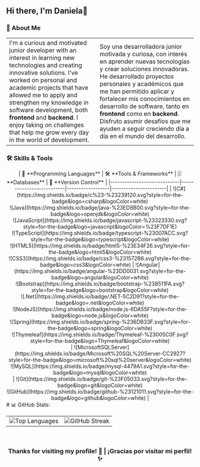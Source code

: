 ## Hi there, I'm Daniela👋

### 🌱 About Me

<table align="center">
  <tr>
    <td>
I'm a curious and motivated junior developer with an interest in learning new technologies and creating innovative solutions. I’ve worked on personal and academic projects that have allowed me to apply and strengthen my knowledge in software development, both <strong>frontend</strong> and <strong>backend</strong>. I enjoy taking on challenges that help me grow every day in the world of development.
</td>
    <td>
Soy una desarrolladora junior motivada y curiosa, con interés en aprender nuevas tecnologías y crear soluciones innovadoras. He desarrollado proyectos personales y académicos que me han permitido aplicar y fortalecer mis conocimientos en desarrollo de software, tanto en <strong>frontend</strong> como en <strong>backend</strong>. Disfruto asumir desafíos que me ayuden a seguir creciendo día a día en el mundo del desarrollo.
</td>
  </tr>
</table>

### 🛠️ Skills & Tools
<div align="center">
| 🚀 **Programming Languages** | 🛠 **Tools & Frameworks** | 🗄️ **Databases** | 🔄 **Version Control** |
|-----------------------------|--------------------------|------------------|-----------------------|
| ![C#](https://img.shields.io/badge/c%23-%23239120.svg?style=for-the-badge&logo=csharp&logoColor=white) <br> ![Java](https://img.shields.io/badge/java-%23ED8B00.svg?style=for-the-badge&logo=openjdk&logoColor=white) <br> ![JavaScript](https://img.shields.io/badge/javascript-%23323330.svg?style=for-the-badge&logo=javascript&logoColor=%23F7DF1E) <br> ![TypeScript](https://img.shields.io/badge/typescript-%23007ACC.svg?style=for-the-badge&logo=typescript&logoColor=white) <br> ![HTML5](https://img.shields.io/badge/html5-%23E34F26.svg?style=for-the-badge&logo=html5&logoColor=white) <br> ![CSS3](https://img.shields.io/badge/css3-%231572B6.svg?style=for-the-badge&logo=css3&logoColor=white) | ![Angular](https://img.shields.io/badge/angular-%23DD0031.svg?style=for-the-badge&logo=angular&logoColor=white) <br> ![Bootstrap](https://img.shields.io/badge/bootstrap-%238511FA.svg?style=for-the-badge&logo=bootstrap&logoColor=white) <br> ![.Net](https://img.shields.io/badge/.NET-5C2D91?style=for-the-badge&logo=.net&logoColor=white) <br> ![NodeJS](https://img.shields.io/badge/node.js-6DA55F?style=for-the-badge&logo=node.js&logoColor=white) <br> ![Spring](https://img.shields.io/badge/spring-%236DB33F.svg?style=for-the-badge&logo=spring&logoColor=white) <br> ![Thymeleaf](https://img.shields.io/badge/Thymeleaf-%23005C0F.svg?style=for-the-badge&logo=Thymeleaf&logoColor=white) <br> | ![MicrosoftSQLServer](https://img.shields.io/badge/Microsoft%20SQL%20Server-CC2927?style=for-the-badge&logo=microsoft%20sql%20server&logoColor=white) <br> ![MySQL](https://img.shields.io/badge/mysql-4479A1.svg?style=for-the-badge&logo=mysql&logoColor=white) <br> | ![Git](https://img.shields.io/badge/git-%23F05033.svg?style=for-the-badge&logo=git&logoColor=white) <br> ![GitHub](https://img.shields.io/badge/github-%23121011.svg?style=for-the-badge&logo=github&logoColor=white) |
</div>
# 📊 GitHub Stats:

<div align="center">
  <table>
    <tr>
      <td>
        <img src="https://github-readme-stats.vercel.app/api/top-langs/?username=imararecase&theme=nightowl&hide_border=true&include_all_commits=true&count_private=true&layout=compact" alt="Top Languages" />
      </td>
      <td>
        <img src="https://nirzak-streak-stats.vercel.app/?user=imararecase&theme=nightowl&hide_border=true" alt="GitHub Streak" />
      </td>
    </tr>
  </table>
</div>

<br/>

<div align="center">
  <h3>Thanks for visiting my profile! 🌟   |   ¡Gracias por visitar mi perfil! ✨</h3>
</div>




<!--
**imararecase/imararecase** is a ✨ _special_ ✨ repository because its `README.md` (this file) appears on your GitHub profile.

Here are some ideas to get you started:

- 🔭 I’m currently working on ...
- 🌱 I’m currently learning ...
- 👯 I’m looking to collaborate on ...
- 🤔 I’m looking for help with ...
- 💬 Ask me about ...
- 📫 How to reach me: ...
- 😄 Pronouns: ...
- ⚡ Fun fact: ...


# 💫 About Me:
I'm a passionate starting developer, eager to learn and grow every day. While I haven't had professional experience yet, I truly enjoy coding and constantly improving my skills. I believe that with the right opportunity, I can show what I'm capable of!

🔭 I’m currently working on<br>👯 I’m looking to collaborate on<br>🤝 I’m looking for help with<br>🌱 I’m currently learning<br>💬 Ask me about<br>⚡ Fun fact

### 🛠️ Skills & Tools
| 🚀 **Programming Languages** | 🛠 **Tools & Frameworks** | 🗄️ **Databases** | 🔄 **Version Control** |
|-----------------------------|--------------------------|------------------|-----------------------|
| ![C#](https://img.shields.io/badge/c%23-%23239120.svg?style=for-the-badge&logo=csharp&logoColor=white) <br> ![Java](https://img.shields.io/badge/java-%23ED8B00.svg?style=for-the-badge&logo=openjdk&logoColor=white) <br> ![JavaScript](https://img.shields.io/badge/javascript-%23323330.svg?style=for-the-badge&logo=javascript&logoColor=%23F7DF1E) <br> ![TypeScript](https://img.shields.io/badge/typescript-%23007ACC.svg?style=for-the-badge&logo=typescript&logoColor=white) <br> ![Kotlin](https://img.shields.io/badge/kotlin-%237F52FF.svg?style=for-the-badge&logo=kotlin&logoColor=white) <br> ![HTML5](https://img.shields.io/badge/html5-%23E34F26.svg?style=for-the-badge&logo=html5&logoColor=white) <br> ![CSS3](https://img.shields.io/badge/css3-%231572B6.svg?style=for-the-badge&logo=css3&logoColor=white) | ![Angular](https://img.shields.io/badge/angular-%23DD0031.svg?style=for-the-badge&logo=angular&logoColor=white) <br> ![Bootstrap](https://img.shields.io/badge/bootstrap-%238511FA.svg?style=for-the-badge&logo=bootstrap&logoColor=white) <br> ![.Net](https://img.shields.io/badge/.NET-5C2D91?style=for-the-badge&logo=.net&logoColor=white) <br> ![NodeJS](https://img.shields.io/badge/node.js-6DA55F?style=for-the-badge&logo=node.js&logoColor=white) <br> ![Spring](https://img.shields.io/badge/spring-%236DB33F.svg?style=for-the-badge&logo=spring&logoColor=white) <br> ![Thymeleaf](https://img.shields.io/badge/Thymeleaf-%23005C0F.svg?style=for-the-badge&logo=Thymeleaf&logoColor=white) <br> ![Figma](https://img.shields.io/badge/figma-%23F24E1E.svg?style=for-the-badge&logo=figma&logoColor=white) | ![MicrosoftSQLServer](https://img.shields.io/badge/Microsoft%20SQL%20Server-CC2927?style=for-the-badge&logo=microsoft%20sql%20server&logoColor=white) <br> ![MySQL](https://img.shields.io/badge/mysql-4479A1.svg?style=for-the-badge&logo=mysql&logoColor=white) <br> ![MongoDB](https://img.shields.io/badge/MongoDB-%234ea94b.svg?style=for-the-badge&logo=mongodb&logoColor=white) | ![Git](https://img.shields.io/badge/git-%23F05033.svg?style=for-the-badge&logo=git&logoColor=white) <br> ![GitHub](https://img.shields.io/badge/github-%23121011.svg?style=for-the-badge&logo=github&logoColor=white) |

# 💻 Tech Stack:
![C#](https://img.shields.io/badge/c%23-%23239120.svg?style=flat&logo=csharp&logoColor=white) 
![HTML5](https://img.shields.io/badge/html5-%23E34F26.svg?style=flat&logo=html5&logoColor=white) 
![CSS3](https://img.shields.io/badge/css3-%231572B6.svg?style=flat&logo=css3&logoColor=white) 
![Java](https://img.shields.io/badge/java-%23ED8B00.svg?style=flat&logo=openjdk&logoColor=white) 
![JavaScript](https://img.shields.io/badge/javascript-%23323330.svg?style=flat&logo=javascript&logoColor=%23F7DF1E) 
![Kotlin](https://img.shields.io/badge/kotlin-%237F52FF.svg?style=flat&logo=kotlin&logoColor=white) 
![TypeScript](https://img.shields.io/badge/typescript-%23007ACC.svg?style=flat&logo=typescript&logoColor=white) 
![.Net](https://img.shields.io/badge/.NET-5C2D91?style=flat&logo=.net&logoColor=white) 
![Angular](https://img.shields.io/badge/angular-%23DD0031.svg?style=flat&logo=angular&logoColor=white) 
![Bootstrap](https://img.shields.io/badge/bootstrap-%238511FA.svg?style=flat&logo=bootstrap&logoColor=white) 
![NodeJS](https://img.shields.io/badge/node.js-6DA55F?style=flat&logo=node.js&logoColor=white) 
![Spring](https://img.shields.io/badge/spring-%236DB33F.svg?style=flat&logo=spring&logoColor=white) 
![Thymeleaf](https://img.shields.io/badge/Thymeleaf-%23005C0F.svg?style=flat&logo=Thymeleaf&logoColor=white) 
![MicrosoftSQLServer](https://img.shields.io/badge/Microsoft%20SQL%20Server-CC2927?style=flat&logo=microsoft%20sql%20server&logoColor=white) 
![MongoDB](https://img.shields.io/badge/MongoDB-%234ea94b.svg?style=flat&logo=mongodb&logoColor=white) 
![MySQL](https://img.shields.io/badge/mysql-4479A1.svg?style=flat&logo=mysql&logoColor=white)

# 📊 GitHub Stats:
![](https://github-readme-stats.vercel.app/api?username=imararecase&theme=nightowl&hide_border=true&include_all_commits=true&count_private=true)<br/>
![](https://nirzak-streak-stats.vercel.app/?user=imararecase&theme=nightowl&hide_border=true)<br/>
![](https://github-readme-stats.vercel.app/api/top-langs/?username=imararecase&theme=nightowl&hide_border=true&include_all_commits=true&count_private=true&layout=compact)

## 🏆 GitHub Trophies
![](https://github-profile-trophy.vercel.app/?username=imararecase&theme=tokyonight&no-frame=true&no-bg=false&margin-w=4)

<p align="left"> <a href="https://github.com/ryo-ma/github-profile-trophy"><img src="https://github-profile-trophy.vercel.app/?username=imararecase" alt="imararecase" /></a> </p>

--------------

<h1 align="center">Hi 👋, I'm Daniela</h1>
<h3 align="center">A passionate starting developer</h3>

<p align="left"> <img src="https://komarev.com/ghpvc/?username=imararecase&label=Profile%20views&color=0e75b6&style=flat" alt="imararecase" /> </p>



<h3 align="left">Connect with me:</h3>
<p align="left">
</p>

<h3 align="left">Languages and Tools:</h3>
### 🛠️ Skills & Tools
<p align="left"> 
  <a href="https://angular.io" target="_blank" rel="noreferrer"> <img src="https://angular.io/assets/images/logos/angular/angular.svg" alt="angular" width="40" height="40"/> </a> 
  <a href="https://getbootstrap.com" target="_blank" rel="noreferrer"> <img src="https://raw.githubusercontent.com/devicons/devicon/master/icons/bootstrap/bootstrap-plain-wordmark.svg" alt="bootstrap" width="40" height="40"/> </a> 
  <a href="https://www.w3schools.com/cs/" target="_blank" rel="noreferrer"> <img src="https://raw.githubusercontent.com/devicons/devicon/master/icons/csharp/csharp-original.svg" alt="csharp" width="40" height="40"/> </a> 
  <a href="https://www.w3schools.com/css/" target="_blank" rel="noreferrer"> <img src="https://raw.githubusercontent.com/devicons/devicon/master/icons/css3/css3-original-wordmark.svg" alt="css3" width="40" height="40"/> </a> 
  <a href="https://dotnet.microsoft.com/" target="_blank" rel="noreferrer"> <img src="https://raw.githubusercontent.com/devicons/devicon/master/icons/dot-net/dot-net-original-wordmark.svg" alt="dotnet" width="40" height="40"/> </a> 
  <a href="https://www.figma.com/" target="_blank" rel="noreferrer"> <img src="https://www.vectorlogo.zone/logos/figma/figma-icon.svg" alt="figma" width="40" height="40"/> </a> 
  <a href="https://firebase.google.com/" target="_blank" rel="noreferrer"> <img src="https://www.vectorlogo.zone/logos/firebase/firebase-icon.svg" alt="firebase" width="40" height="40"/> </a> 
  <a href="https://git-scm.com/" target="_blank" rel="noreferrer"> <img src="https://www.vectorlogo.zone/logos/git-scm/git-scm-icon.svg" alt="git" width="40" height="40"/> </a> 
  <a href="https://heroku.com" target="_blank" rel="noreferrer"> <img src="https://www.vectorlogo.zone/logos/heroku/heroku-icon.svg" alt="heroku" width="40" height="40"/> </a> 
  <a href="https://www.w3.org/html/" target="_blank" rel="noreferrer"> <img src="https://raw.githubusercontent.com/devicons/devicon/master/icons/html5/html5-original-wordmark.svg" alt="html5" width="40" height="40"/> </a> 
  <a href="https://www.java.com" target="_blank" rel="noreferrer"> <img src="https://raw.githubusercontent.com/devicons/devicon/master/icons/java/java-original.svg" alt="java" width="40" height="40"/> </a> 
  <a href="https://developer.mozilla.org/en-US/docs/Web/JavaScript" target="_blank" rel="noreferrer"> <img src="https://raw.githubusercontent.com/devicons/devicon/master/icons/javascript/javascript-original.svg" alt="javascript" width="40" height="40"/> </a> 
  <a href="https://kotlinlang.org" target="_blank" rel="noreferrer"> <img src="https://www.vectorlogo.zone/logos/kotlinlang/kotlinlang-icon.svg" alt="kotlin" width="40" height="40"/> </a> <a href="https://www.mongodb.com/" target="_blank" rel="noreferrer"> <img src="https://raw.githubusercontent.com/devicons/devicon/master/icons/mongodb/mongodb-original-wordmark.svg" alt="mongodb" width="40" height="40"/> </a> 
  <a href="https://www.microsoft.com/en-us/sql-server" target="_blank" rel="noreferrer"> <img src="https://www.svgrepo.com/show/303229/microsoft-sql-server-logo.svg" alt="mssql" width="40" height="40"/> </a> 
  <a href="https://www.mysql.com/" target="_blank" rel="noreferrer"> <img src="https://raw.githubusercontent.com/devicons/devicon/master/icons/mysql/mysql-original-wordmark.svg" alt="mysql" width="40" height="40"/> </a> 
  <a href="https://nodejs.org" target="_blank" rel="noreferrer"> <img src="https://raw.githubusercontent.com/devicons/devicon/master/icons/nodejs/nodejs-original-wordmark.svg" alt="nodejs" width="40" height="40"/> </a> 
  <a href="https://postman.com" target="_blank" rel="noreferrer"> <img src="https://www.vectorlogo.zone/logos/getpostman/getpostman-icon.svg" alt="postman" width="40" height="40"/> </a> <a href="https://spring.io/" target="_blank" rel="noreferrer"> <img src="https://www.vectorlogo.zone/logos/springio/springio-icon.svg" alt="spring" width="40" height="40"/> </a> 
  <a href="https://www.typescriptlang.org/" target="_blank" rel="noreferrer"> <img src="https://raw.githubusercontent.com/devicons/devicon/master/icons/typescript/typescript-original.svg" alt="typescript" width="40" height="40"/> </a> 
</p>

<p><img align="left" src="https://github-readme-stats.vercel.app/api/top-langs/?username=imararecase&theme=nightowl&hide_border=true&include_all_commits=true&count_private=true&layout=compact" alt="imararecase" /></p>

<p>&nbsp;<img align="center" src="https://github-readme-stats.vercel.app/api?username=imararecase&theme=nightowl&hide_border=true&include_all_commits=true&count_private=true" alt="imararecase" /></p>

<p><img align="center" src="https://nirzak-streak-stats.vercel.app/?user=imararecase&theme=nightowl&hide_border=true" alt="imararecase" /></p>




# 💻 Tech Stack:
![C#](https://img.shields.io/badge/c%23-%23239120.svg?style=for-the-badge&logo=csharp&logoColor=white) 
![Java](https://img.shields.io/badge/java-%23ED8B00.svg?style=for-the-badge&logo=openjdk&logoColor=white) 
![JavaScript](https://img.shields.io/badge/javascript-%23323330.svg?style=for-the-badge&logo=javascript&logoColor=%23F7DF1E) 
![Kotlin](https://img.shields.io/badge/kotlin-%237F52FF.svg?style=for-the-badge&logo=kotlin&logoColor=white) 

![HTML5](https://img.shields.io/badge/html5-%23E34F26.svg?style=for-the-badge&logo=html5&logoColor=white) 
![CSS3](https://img.shields.io/badge/css3-%231572B6.svg?style=for-the-badge&logo=css3&logoColor=white) 
![Angular](https://img.shields.io/badge/angular-%23DD0031.svg?style=for-the-badge&logo=angular&logoColor=white) 
![Bootstrap](https://img.shields.io/badge/bootstrap-%238511FA.svg?style=for-the-badge&logo=bootstrap&logoColor=white) 

![MicrosoftSQLServer](https://img.shields.io/badge/Microsoft%20SQL%20Server-CC2927?style=for-the-badge&logo=microsoft%20sql%20server&logoColor=white) 
![MySQL](https://img.shields.io/badge/mysql-4479A1.svg?style=for-the-badge&logo=mysql&logoColor=white) 
![MongoDB](https://img.shields.io/badge/MongoDB-%234ea94b.svg?style=for-the-badge&logo=mongodb&logoColor=white) 

![Git](https://img.shields.io/badge/git-%23F05033.svg?style=for-the-badge&logo=git&logoColor=white) 
![GitHub](https://img.shields.io/badge/github-%23121011.svg?style=for-the-badge&logo=github&logoColor=white) 


![TypeScript](https://img.shields.io/badge/typescript-%23007ACC.svg?style=for-the-badge&logo=typescript&logoColor=white) 
![.Net](https://img.shields.io/badge/.NET-5C2D91?style=for-the-badge&logo=.net&logoColor=white) 


![NodeJS](https://img.shields.io/badge/node.js-6DA55F?style=for-the-badge&logo=node.js&logoColor=white) 
![Spring](https://img.shields.io/badge/spring-%236DB33F.svg?style=for-the-badge&logo=spring&logoColor=white) 
![Thymeleaf](https://img.shields.io/badge/Thymeleaf-%23005C0F.svg?style=for-the-badge&logo=Thymeleaf&logoColor=white) 


![Figma](https://img.shields.io/badge/figma-%23F24E1E.svg?style=for-the-badge&logo=figma&logoColor=white) 



# 💻 Tech Stack:
![C#](https://img.shields.io/badge/c%23-%23239120.svg?style=flat&logo=csharp&logoColor=white) 
![HTML5](https://img.shields.io/badge/html5-%23E34F26.svg?style=flat&logo=html5&logoColor=white) 
![CSS3](https://img.shields.io/badge/css3-%231572B6.svg?style=flat&logo=css3&logoColor=white) 
![Java](https://img.shields.io/badge/java-%23ED8B00.svg?style=flat&logo=openjdk&logoColor=white) 
![JavaScript](https://img.shields.io/badge/javascript-%23323330.svg?style=flat&logo=javascript&logoColor=%23F7DF1E) 
![Kotlin](https://img.shields.io/badge/kotlin-%237F52FF.svg?style=flat&logo=kotlin&logoColor=white) 
![TypeScript](https://img.shields.io/badge/typescript-%23007ACC.svg?style=flat&logo=typescript&logoColor=white) 
![.Net](https://img.shields.io/badge/.NET-5C2D91?style=flat&logo=.net&logoColor=white) 
![Angular](https://img.shields.io/badge/angular-%23DD0031.svg?style=flat&logo=angular&logoColor=white) 
![Bootstrap](https://img.shields.io/badge/bootstrap-%238511FA.svg?style=flat&logo=bootstrap&logoColor=white) 
![NodeJS](https://img.shields.io/badge/node.js-6DA55F?style=flat&logo=node.js&logoColor=white) 
![Spring](https://img.shields.io/badge/spring-%236DB33F.svg?style=flat&logo=spring&logoColor=white) 
![Thymeleaf](https://img.shields.io/badge/Thymeleaf-%23005C0F.svg?style=flat&logo=Thymeleaf&logoColor=white) 
![MicrosoftSQLServer](https://img.shields.io/badge/Microsoft%20SQL%20Server-CC2927?style=flat&logo=microsoft%20sql%20server&logoColor=white) 
![MongoDB](https://img.shields.io/badge/MongoDB-%234ea94b.svg?style=flat&logo=mongodb&logoColor=white) 
![MySQL](https://img.shields.io/badge/mysql-4479A1.svg?style=flat&logo=mysql&logoColor=white) 
![Git](https://img.shields.io/badge/git-%23F05033.svg?style=flat&logo=git&logoColor=white) 
![GitHub](https://img.shields.io/badge/github-%23121011.svg?style=flat&logo=github&logoColor=white) 
![.Net](https://img.shields.io/badge/.NET-5C2D91?style=flat&logo=.net&logoColor=white) 
![Figma](https://img.shields.io/badge/figma-%23F24E1E.svg?style=flat&logo=figma&logoColor=white) 
![GitHub](https://img.shields.io/badge/github-%23121011.svg?style=flat&logo=github&logoColor=white) 
![Kotlin](https://img.shields.io/badge/kotlin-%237F52FF.svg?style=flat&logo=kotlin&logoColor=white)




-->


